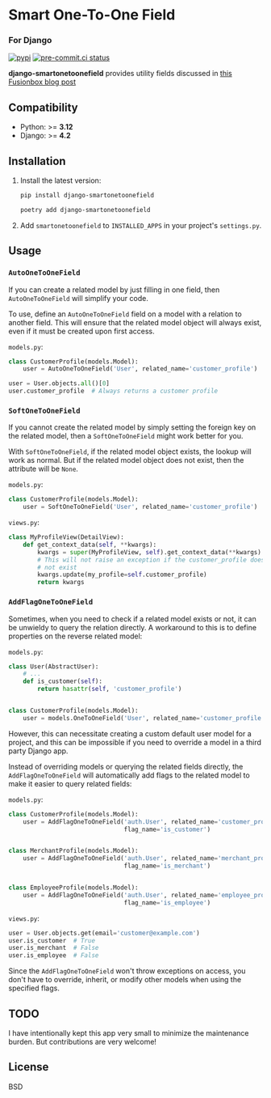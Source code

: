 # Smart One-To-One Field

### For Django

[![pypi](https://img.shields.io/pypi/v/django-smartonetoonefield.svg)](https://pypi.python.org/pypi/django-smartonetoonefield/)
[![pre-commit.ci status](https://results.pre-commit.ci/badge/github/blag/django-smartonetoonefield/main.svg)](https://results.pre-commit.ci/latest/github/blag/django-smartonetoonefield/main)
<!-- [![tests ci](https://github.com/blag/django-smartonetoonefield/workflows/tests/badge.svg)](https://github.com/blag/django-smartonetoonefield/actions) -->

**django-smartonetoonefield** provides utility fields discussed in [this Fusionbox blog post](https://www.fusionbox.com/blog/detail/django-onetoonefields-are-hard-to-use-lets-make-them-better/551/)


## Compatibility

- Python: >= **3.12**
- Django: >= **4.2**


## Installation

1. Install the latest version:

   ```sh
   pip install django-smartonetoonefield
   ```

   ```sh
   poetry add django-smartonetoonefield
   ```

2. Add `smartonetoonefield` to `INSTALLED_APPS` in your project's `settings.py`.


## Usage

### `AutoOneToOneField`

If you can create a related model by just filling in one field, then `AutoOneToOneField` will simplify your code.

To use, define an `AutoOneToOneField` field on a model with a relation to another field. This will ensure that the related model object will always exist, even if it must be created upon first access.

`models.py`:

```python
class CustomerProfile(models.Model):
    user = AutoOneToOneField('User', related_name='customer_profile')
```

```python
user = User.objects.all()[0]
user.customer_profile  # Always returns a customer profile
```

### `SoftOneToOneField`

If you cannot create the related model by simply setting the foreign key on the related model, then a `SoftOneToOneField` might work better for you.

With `SoftOneToOneField`, if the related model object exists, the lookup will work as normal. But if the related model object does not exist, then the attribute will be `None`.

`models.py`:

```python
class CustomerProfile(models.Model):
    user = SoftOneToOneField('User', related_name='customer_profile')
```

`views.py`:

```python
class MyProfileView(DetailView):
    def get_context_data(self, **kwargs):
        kwargs = super(MyProfileView, self).get_context_data(**kwargs)
        # This will not raise an exception if the customer_profile does
        # not exist
        kwargs.update(my_profile=self.customer_profile)
        return kwargs
```

### `AddFlagOneToOneField`

Sometimes, when you need to check if a related model exists or not, it can be unwieldy to query the relation directly. A workaround to this is to define properties on the reverse related model:

`models.py`:

```python
class User(AbstractUser):
    # ...
    def is_customer(self):
        return hasattr(self, 'customer_profile')


class CustomerProfile(models.Model):
    user = models.OneToOneField('User', related_name='customer_profile')
```

However, this can necessitate creating a custom default user model for a project, and this can be impossible if you need to override a model in a third party Django app.

Instead of overriding models or querying the related fields directly, the `AddFlagOneToOneField` will automatically add flags to the related model to make it easier to query related fields:

`models.py`:

```python
class CustomerProfile(models.Model):
    user = AddFlagOneToOneField('auth.User', related_name='customer_profile',
                                flag_name='is_customer')


class MerchantProfile(models.Model):
    user = AddFlagOneToOneField('auth.User', related_name='merchant_profile',
                                flag_name='is_merchant')


class EmployeeProfile(models.Model):
    user = AddFlagOneToOneField('auth.User', related_name='employee_profile',
                                flag_name='is_employee')
```

`views.py`:

```python
user = User.objects.get(email='customer@example.com')
user.is_customer  # True
user.is_merchant  # False
user.is_employee  # False
```

Since the `AddFlagOneToOneField` won't throw exceptions on access, you don't have to override, inherit, or modify other models when using the specified flags.

## TODO

I have intentionally kept this app very small to minimize the maintenance
burden. But contributions are very welcome!

## License

BSD
